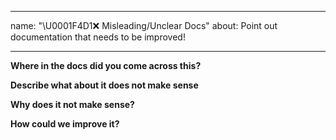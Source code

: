 <!--
 * @Author: BDFD
 * @Date: 2022-02-23 11:35:44
 * @LastEditTime: 2022-02-23 11:44:08
 * @LastEditors: BDFD
 * @Description:
 * @FilePath: \3.0-Course-Name_Coursera_Template\.github\ISSUE_TEMPLATE\----misleading-unclear-docs.md
-->

---

name: "\U0001F4D1❌ Misleading/Unclear Docs"
about: Point out documentation that needs to be improved!

---

**Where in the docs did you come across this?**

**Describe what about it does not make sense**

**Why does it not make sense?**

**How could we improve it?**

